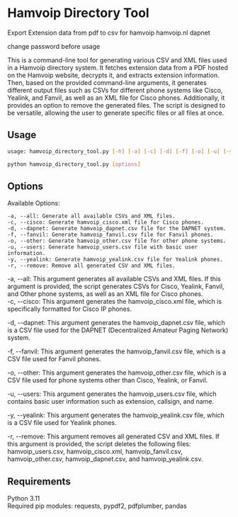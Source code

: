 # Hamvoip Directory Tool

Export Extension data from pdf to csv for hamvoip hamvoip.nl dapnet

change password before usage

This is a command-line tool for generating various CSV and XML files used in a Hamvoip directory system. It fetches extension data from a PDF hosted on the Hamvoip website, decrypts it, and extracts extension information. Then, based on the provided command-line arguments, it generates different output files such as CSVs for different phone systems like Cisco, Yealink, and Fanvil, as well as an XML file for Cisco phones. Additionally, it provides an option to remove the generated files. The script is designed to be versatile, allowing the user to generate specific files or all files at once.

## Usage

```bash
usage: hamvoip_directory_tool.py [-h] [-a] [-c] [-d] [-f] [-o] [-u] [-y] [-r]

python hamvoip_directory_tool.py [options]
```
## Options
Available Options:
```
-a, --all: Generate all available CSVs and XML files.
-c, --cisco: Generate hamvoip_cisco.xml file for Cisco phones.
-d, --dapnet: Generate hamvoip_dapnet.csv file for the DAPNET system.
-f, --fanvil: Generate hamvoip_fanvil.csv file for Fanvil phones.
-o, --other: Generate hamvoip_other.csv file for other phone systems.
-u, --users: Generate hamvoip_users.csv file with basic user information.
-y, --yealink: Generate hamvoip_yealink.csv file for Yealink phones.
-r, --remove: Remove all generated CSV and XML files.
```
<text>
-a, --all: This argument generates all available CSVs and XML files. If this argument is provided, the script generates CSVs for Cisco, Yealink, Fanvil, and Other phone systems, as well as an XML file for Cisco phones.
</br>
-c, --cisco: This argument generates the hamvoip_cisco.xml file, which is specifically formatted for Cisco IP phones.

-d, --dapnet: This argument generates the hamvoip_dapnet.csv file, which is a CSV file used for the DAPNET (Decentralized Amateur Paging Network) system.

-f, --fanvil: This argument generates the hamvoip_fanvil.csv file, which is a CSV file used for Fanvil phones.

-o, --other: This argument generates the hamvoip_other.csv file, which is a CSV file used for phone systems other than Cisco, Yealink, or Fanvil.

-u, --users: This argument generates the hamvoip_users.csv file, which contains basic user information such as extension, callsign, and name.

-y, --yealink: This argument generates the hamvoip_yealink.csv file, which is a CSV file used for Yealink phones.

-r, --remove: This argument removes all generated CSV and XML files. If this argument is provided, the script deletes the following files: hamvoip_users.csv, hamvoip_cisco.xml, hamvoip_fanvil.csv, hamvoip_other.csv, hamvoip_dapnet.csv, and hamvoip_yealink.csv.
</text>
## Requirements
Python 3.11</br>
Required pip modules: requests, pypdf2, pdfplumber, pandas
